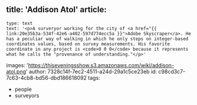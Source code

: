title: 'Addison Atol'
article:
  -
    type: text
    text: '<p>A surveryor working for the city of <a href="{{ link:20e35b3a-534f-42e6-a402-597d774ecc5a }}">Adobe Skyscraper</a>. He has a peculiar way of walking in which he only steps on integer-based coordinates values, based on survey measurements. His favorite coordinate in any project is <code>0 0 0</code> because it represents what he calls the "provenance of understanding."</p>'
images: 'https://thiseveningsshow.s3.amazonaws.com/wiki/addison-atol.png'
author: 7328c14f-7ec2-4511-a24d-29a1c5ce23eb
id: c98cd3c7-7c63-4cb8-bd56-dbd186618092
tags:
  - people
  - surveyors
